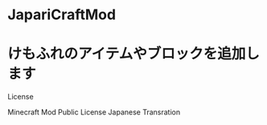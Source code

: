 # JapariCraftMod
けもふれのアイテムやブロックを追加します
===========
License

Minecraft Mod Public License Japanese Transration
